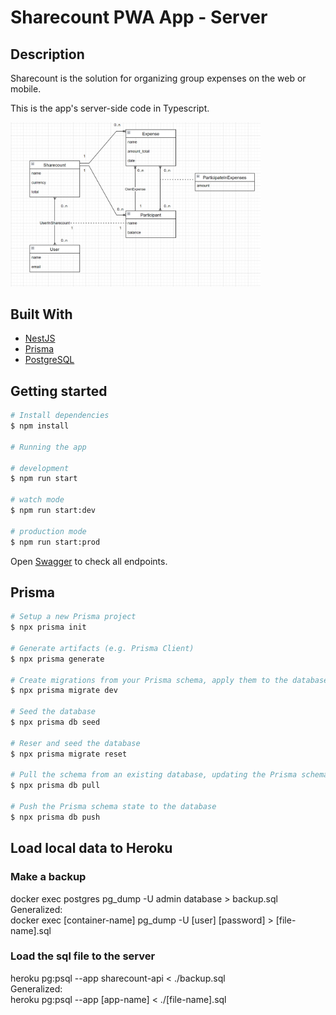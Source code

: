 # Sharecount PWA App - Server

## Description
Sharecount is the solution for organizing group expenses on the web or mobile.<br>

This is the app's server-side code in Typescript.

<div>
    <img src="public/screenshots/Database.png" width="400"/>
</div>


## Built With
- [NestJS](https://nestjs.com/)
- [Prisma](https://www.prisma.io/)
- [PostgreSQL](https://www.postgresql.org/)


## Getting started
```bash
# Install dependencies
$ npm install

# Running the app

# development
$ npm run start

# watch mode
$ npm run start:dev

# production mode
$ npm run start:prod
```

Open [Swagger](http://localhost:3000/api/) to check all endpoints.


## Prisma
```bash
# Setup a new Prisma project
$ npx prisma init

# Generate artifacts (e.g. Prisma Client)
$ npx prisma generate

# Create migrations from your Prisma schema, apply them to the database, generate artifacts (e.g. Prisma Client)
$ npx prisma migrate dev

# Seed the database
$ npx prisma db seed

# Reser and seed the database
$ npx prisma migrate reset

# Pull the schema from an existing database, updating the Prisma schema
$ npx prisma db pull

# Push the Prisma schema state to the database
$ npx prisma db push
```

## Load local data to Heroku
### Make a backup
docker exec postgres pg_dump -U admin database > backup.sql <br>
Generalized: <br>
docker exec [container-name] pg_dump -U [user] [password] > [file-name].sql
 
### Load the sql file to the server
heroku pg:psql --app sharecount-api < ./backup.sql <br>
Generalized: <br>
heroku pg:psql --app [app-name] < ./[file-name].sql
